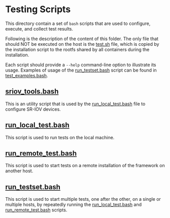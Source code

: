 # Testing Scripts

This directory contain a set of `bash` scripts that are used to configure, execute, and collect test results.

Following is the description of the content of this folder. The only file that should NOT be executed on the host is the [test.sh](test.sh) file, which is copied by the installation script to the rootfs shared by all containers during the installation.

Each script should provide a `--help` command-line option to illustrate its usage. Examples of usage of the [run_testset.bash](run_testset.bash) script can be found in [test_examples.bash](test_examples.bash).

## [sriov_tools.bash](sriov_tools.bash)

This is an utility script that is used by the [run_local_test.bash](run_local_test.bash) file to configure SR-IOV devices.

## [run_local_test.bash](run_local_test.bash)

This script is used to run tests on the local machine.

## [run_remote_test.bash](run_remote_test.bash)

This script is used to start tests on a remote installation of the framework on another host.

## [run_testset.bash](run_testset.bash)

This script is used to start multiple tests, one after the other, on a single or multiple hosts, by repeatedly running the [run_local_test.bash](run_local_test.bash) and [run_remote_test.bash](run_remote_test.bash) scripts.
